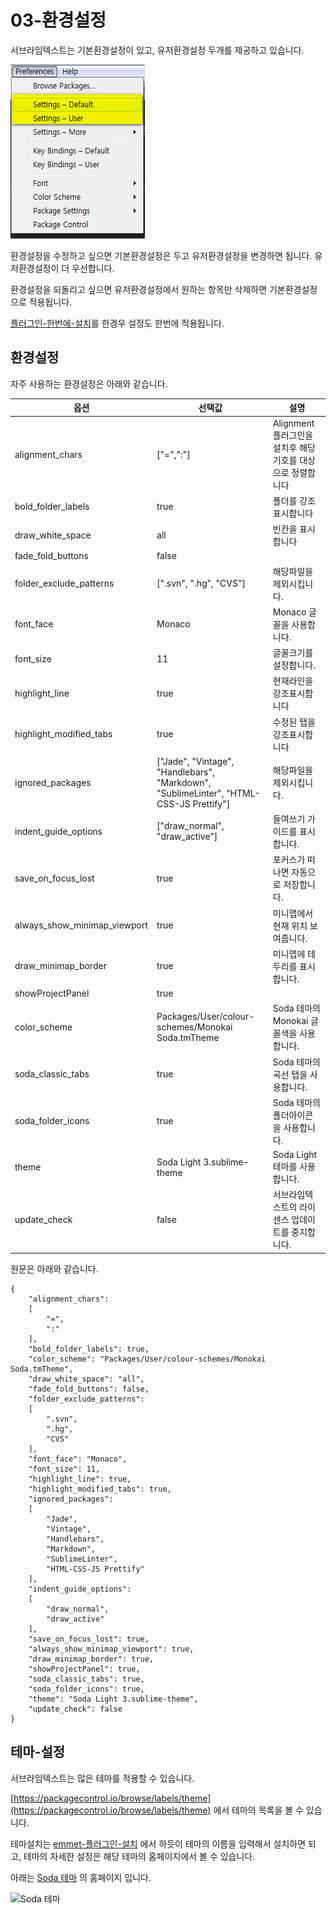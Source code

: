 # 03-환경설정

서브라임텍스트는 기본환경설정이 있고, 유저환경설정 두개를 제공하고 있습니다.

![환경설정](../images/demun-037.jpg)

환경설정을 수정하고 싶으면 기본환경설정은 두고 유저환경설정을 변경하면 됩니다. 유저환경설정이 더 우선합니다.

환경설정을 되돌리고 싶으면 유저환경설정에서 원하는 항목만 삭제하면 기본환경설정으로 적용됩니다.

[플러그인-한번에-설치](docs/02-플러그인-설치.md#플러그인-한번에-설치)를 한경우 설정도 한번에 적용됩니다.

## 환경설정

자주 사용하는 환경설정은 아래와 같습니다.

| 옵션 | 선택값 | 설명 |
|------|--------|------|
| alignment_chars | ["=",":"] | Alignment 플러그인을 설치후 해당기호를 대상으로 정렬합니다 |
| bold_folder_labels | true | 폴더를 강조표시합니다 |
| draw_white_space | all | 빈칸을 표시합니다 |
| fade_fold_buttons | false | 
| folder_exclude_patterns | [".svn", ".hg", "CVS"] | 해당파일을 제외시킵니다. |
| font_face | Monaco | Monaco 글꼴을 사용합니다. |
| font_size | 11 | 글꼴크기를 설정합니다. |
| highlight_line | true | 현재라인을 강조표시합니다 |
| highlight_modified_tabs | true | 수정된 탭을 강조표시합니다 |
| ignored_packages | ["Jade", "Vintage", "Handlebars", "Markdown", "SublimeLinter", "HTML-CSS-JS Prettify"] | 해당파일을 제외시킵니다. |
| indent_guide_options | ["draw_normal", "draw_active"] | 들여쓰기 가이드를 표시합니다. |
| save_on_focus_lost | true | 포커스가 떠나면 자동으로 저장합니다.
| always_show_minimap_viewport | true | 미니맵에서 현재 위치 보여줍니다.
| draw_minimap_border | true | 미니맵에 테두리를 표시합니다.
| showProjectPanel | true |
| color_scheme | Packages/User/colour-schemes/Monokai Soda.tmTheme | Soda 테마의 Monokai 글꼴색을 사용합니다. |
| soda_classic_tabs | true | Soda 테마의 곡선 탭을 사용합니다. |
| soda_folder_icons | true | Soda 테마의 폴더아이콘을 사용합니다. |
| theme | Soda Light 3.sublime-theme | Soda Light 테마를 사용합니다.
| update_check | false | 서브라임텍스트의 라이센스 업데이트를 중지합니다.

원문은 아래와 같습니다. 

```
{
	"alignment_chars":
	[
		"=",
		":"
	],
	"bold_folder_labels": true,
	"color_scheme": "Packages/User/colour-schemes/Monokai Soda.tmTheme",
	"draw_white_space": "all",
	"fade_fold_buttons": false,
	"folder_exclude_patterns":
	[
		".svn",
		".hg",
		"CVS"
	],
	"font_face": "Monaco",
	"font_size": 11,
	"highlight_line": true,
	"highlight_modified_tabs": true,
	"ignored_packages":
	[
		"Jade",
		"Vintage",
		"Handlebars",
		"Markdown",
		"SublimeLinter",
		"HTML-CSS-JS Prettify"
	],
	"indent_guide_options":
	[
		"draw_normal",
		"draw_active"
	],
	"save_on_focus_lost": true,
	"always_show_minimap_viewport": true,
	"draw_minimap_border": true,
	"showProjectPanel": true,
	"soda_classic_tabs": true,
	"soda_folder_icons": true,
	"theme": "Soda Light 3.sublime-theme",
	"update_check": false
}
```

## 테마-설정

서브라임텍스트는 많은 테마를 적용할 수 있습니다.

[https://packagecontrol.io/browse/labels/theme](https://packagecontrol.io/browse/labels/theme) 에서 테마의 목록을 볼 수 있습니다.

테마설치는 [emmet-플러그인-설치](docs/02-플러그인-설치.md#emmet-플러그인-설치) 에서 하듯이 테마의 이름을 입력해서 설치하면 되고, 테마의 자세한 설정은 해당 테마의 홈페이지에서 볼 수 있습니다.

아래는 [Soda 테마](http://buymeasoda.github.io/soda-theme/) 의 홈페이지 입니다.

![Soda 테마](https://packagecontrol.io/readmes/img/47e19b997a2b138784f7a67fca66056e61744299.png)

